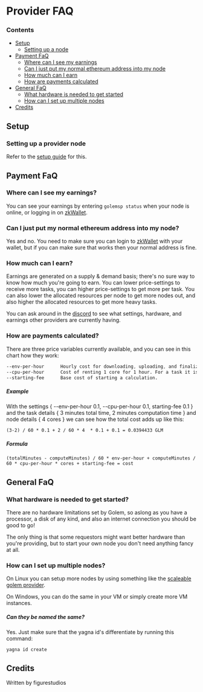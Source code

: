 # Provider FAQ

### Contents

- [Setup](#setting-up-a-provider-node)
  - [Setting up a node](#setting-up-a-node)
- [Payment FaQ](#payment-faq)
  - [Where can I see my earnings](#where-can-i-see-my-earnings)
  - [Can I just put my normal ethereum address into my node](#can-i-just-put-my-normal-ethereum-address-into-my-node)
  - [How much can I earn](#how-much-can-i-earn)
  - [How are payments calculated](#how-are-payments-calculated)
- [General FaQ](#general-faq)
  - [What hardware is needed to get started](#what-hardware-is-needed-to-get-started)
  - [How can I set up multiple nodes](#how-can-i-set-up-multiple-nodes)
- [Credits](#credits)

## Setup

### Setting up a provider node
Refer to the [setup guide](https://github.com/figurestudios/community-golem-docs/blob/main/providing/provider-setup.md) for this.

## Payment FaQ

### Where can I see my earnings?
You can see your earnings by entering `golemsp status` when your node is online, or logging in on [zkWallet](https://wallet.zksync.io/).

### Can I just put my normal ethereum address into my node?
Yes and no. You need to make sure you can login to [zkWallet](https://wallet.zksync.io/) with your wallet, but if you can make sure that works then your normal address is fine.

### How much can I earn?
Earnings are generated on a supply & demand basis; there's no sure way to know how much you're going to earn. You can lower price-settings to receive more tasks, you can higher price-settings to get more per task. You can also lower the allocated resources per node to get more nodes out, and also higher the allocated resources to get more heavy tasks.

You can ask around in the [discord](https://chat.golem.network) to see what settings, hardware, and earnings other providers are currently having.

### How are payments calculated?
There are three price variables currently available, and you can see in this chart how they work:
```css
--env-per-hour      Hourly cost for downloading, uploading, and finalizing a result. For a task it is multiplied by time(h).
--cpu-per-hour      Cost of renting 1 core for 1 hour. For a task it is multiplied by time(h) and the amount of allocated cores. It starts when the task is starting to get calculated.
--starting-fee      Base cost of starting a calculation.
```

##### Example
With the settings { --env-per-hour 0.1, --cpu-per-hour 0.1, starting-fee 0.1 } and the task details { 3 minutes total time, 2 minutes computation time } and node details { 4 cores } we can see how the total cost adds up like this:

`(3-2) / 60 * 0.1 + 2 / 60 * 4  * 0.1 + 0.1 = 0.0394433 GLM`

##### Formula
`(totalMinutes - computeMinutes) / 60 * env-per-hour + computeMinutes / 60 * cpu-per-hour * cores + starting-fee = cost`

## General FaQ
### What hardware is needed to get started?
There are no hardware limitations set by Golem, so aslong as you have a processor, a disk of any kind, and also an internet connection you should be good to go!

The only thing is that some requestors might want better hardware than you're providing, but to start your own node you don't need anything fancy at all.

### How can I set up multiple nodes?
On Linux you can setup more nodes by using something like the [scaleable golem provider](https://github.com/cryptobench/scaleable-golem-provider).

On Windows, you can do the same in your VM or simply create more VM instances.

##### Can they be named the same?
Yes. Just make sure that the yagna id's differentiate by running this command:

`yagna id create`

## Credits
Written by figurestudios
